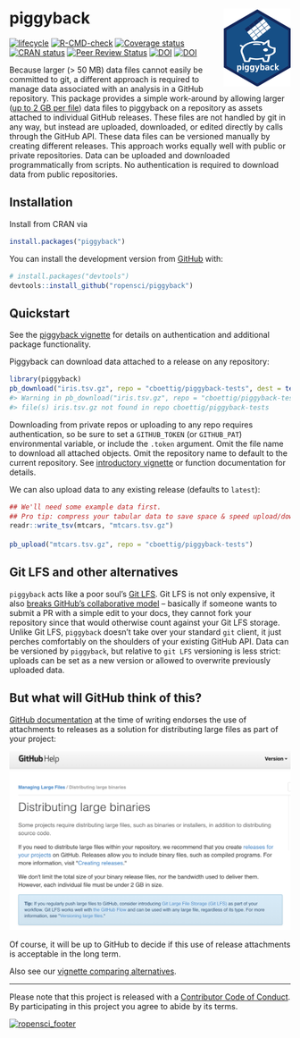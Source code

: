 
<!-- README.md is generated from README.Rmd. Please edit that file -->

# piggyback <img src="man/figures/logo.svg" align="right" alt="" width="120" />

<!-- badges: start -->

[![lifecycle](https://img.shields.io/badge/lifecycle-stable-green.svg)](https://lifecycle.r-lib.org/articles/stages.html)
[![R-CMD-check](https://github.com/ropensci/piggyback/workflows/R-CMD-check/badge.svg)](https://github.com/ropensci/piggyback/actions)
[![Coverage
status](https://codecov.io/gh/ropensci/piggyback/branch/master/graph/badge.svg)](https://codecov.io/github/ropensci/piggyback?branch=master)
[![CRAN
status](https://www.r-pkg.org/badges/version/piggyback)](https://cran.r-project.org/package=piggyback)
[![Peer Review
Status](https://badges.ropensci.org/220_status.svg)](https://github.com/ropensci/software-review/issues/220)
[![DOI](https://zenodo.org/badge/132979724.svg)](https://zenodo.org/badge/latestdoi/132979724)
[![DOI](http://joss.theoj.org/papers/10.21105/joss.00971/status.svg)](https://doi.org/10.21105/joss.00971)
<!-- badges: end -->

Because larger (&gt; 50 MB) data files cannot easily be committed to
git, a different approach is required to manage data associated with an
analysis in a GitHub repository. This package provides a simple
work-around by allowing larger ([up to 2 GB per
file](https://docs.github.com/en/github/managing-large-files/distributing-large-binaries))
data files to piggyback on a repository as assets attached to individual
GitHub releases. These files are not handled by git in any way, but
instead are uploaded, downloaded, or edited directly by calls through
the GitHub API. These data files can be versioned manually by creating
different releases. This approach works equally well with public or
private repositories. Data can be uploaded and downloaded
programmatically from scripts. No authentication is required to download
data from public repositories.

## Installation

Install from CRAN via

``` r
install.packages("piggyback")
```

You can install the development version from
[GitHub](https://github.com/) with:

``` r
# install.packages("devtools")
devtools::install_github("ropensci/piggyback")
```

## Quickstart

See the [piggyback
vignette](https://docs.ropensci.org/piggyback/articles/intro.html) for
details on authentication and additional package functionality.

Piggyback can download data attached to a release on any repository:

``` r
library(piggyback)
pb_download("iris.tsv.gz", repo = "cboettig/piggyback-tests", dest = tempdir())
#> Warning in pb_download("iris.tsv.gz", repo = "cboettig/piggyback-tests", :
#> file(s) iris.tsv.gz not found in repo cboettig/piggyback-tests
```

Downloading from private repos or uploading to any repo requires
authentication, so be sure to set a `GITHUB_TOKEN` (or `GITHUB_PAT`)
environmental variable, or include the `.token` argument. Omit the file
name to download all attached objects. Omit the repository name to
default to the current repository. See [introductory
vignette](https://docs.ropensci.org/piggyback/articles/intro.html) or
function documentation for details.

We can also upload data to any existing release (defaults to `latest`):

``` r
## We'll need some example data first.
## Pro tip: compress your tabular data to save space & speed upload/downloads
readr::write_tsv(mtcars, "mtcars.tsv.gz")

pb_upload("mtcars.tsv.gz", repo = "cboettig/piggyback-tests")
```

## Git LFS and other alternatives

`piggyback` acts like a poor soul’s [Git
LFS](https://git-lfs.github.com/). Git LFS is not only expensive, it
also [breaks GitHub’s collaborative
model](https://angryfrenchman.org/github-s-large-file-storage-is-no-panacea-for-open-source-quite-the-opposite-12c0e16a9a91)
– basically if someone wants to submit a PR with a simple edit to your
docs, they cannot fork your repository since that would otherwise count
against your Git LFS storage. Unlike Git LFS, `piggyback` doesn’t take
over your standard `git` client, it just perches comfortably on the
shoulders of your existing GitHub API. Data can be versioned by
`piggyback`, but relative to `git LFS` versioning is less strict:
uploads can be set as a new version or allowed to overwrite previously
uploaded data.

## But what will GitHub think of this?

[GitHub
documentation](https://docs.github.com/en/github/managing-large-files/distributing-large-binaries)
at the time of writing endorses the use of attachments to releases as a
solution for distributing large files as part of your project:

![](man/figures/github-policy.png)

Of course, it will be up to GitHub to decide if this use of release
attachments is acceptable in the long term.

<!--
 When GitHub first came online, it was questioned whether committing binary objects and data to GitHub was acceptable or an abuse of a *source code* repository.  GitHub has since clearly embraced a inclusive notion of "repository" for containing far more than pure source.  I believe attaching data that is essential to replicating an analysis and within the 2 GB file limits enforced by GitHub to be in the same spirit of this inclusive notion, but GitHub may decide otherwise. 
 -->

Also see our [vignette comparing
alternatives](https://docs.ropensci.org/piggyback/articles/alternatives.html).

------------------------------------------------------------------------

Please note that this project is released with a [Contributor Code of
Conduct](https://ropensci.org/code-of-conduct/). By participating in
this project you agree to abide by its terms.

[![ropensci\_footer](https://ropensci.org/public_images/ropensci_footer.png)](https://ropensci.org)
